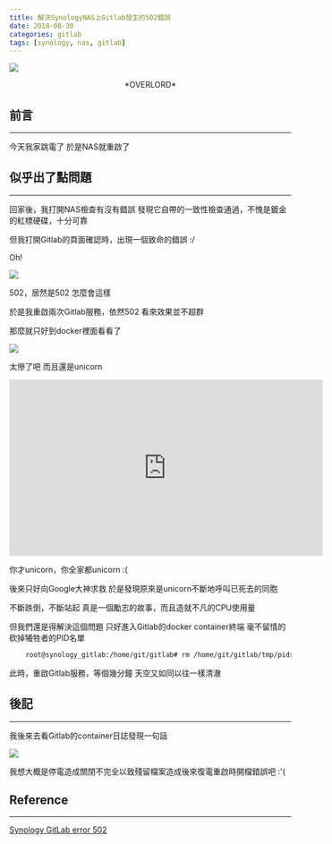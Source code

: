 ```yaml
---
title: 解決SynologyNAS上Gitlab發生的502錯誤
date: 2018-08-30
categories: gitlab
tags: [synology, nas, gitlab]
---
```


![](https://i.imgur.com/F87nc59.jpg)
<center>*OVERLORD*</center>

## 前言
----------

今天我家跳電了
於是NAS就重啟了

<!--more-->

## 似乎出了點問題
----------

回家後，我打開NAS檢查有沒有錯誤
發現它自帶的一致性檢查通過，不愧是鍍金的紅標硬碟，十分可靠

但我打開Gitlab的頁面確認時，出現一個致命的錯誤 :/

Oh!

![](https://i.imgur.com/eVL3B7d.jpg)

502，居然是502
怎麼會這樣

於是我重啟兩次Gitlab服務，依然502
看來效果並不超群

那麼就只好到docker裡面看看了

![](https://i.imgur.com/97XYNKI.png)

太慘了吧
而且還是unicorn

<iframe width="560" height="315" src="https://www.youtube.com/embed/YPtVSuy_wuU" frameborder="0" allow="autoplay; encrypted-media" allowfullscreen></iframe>

你才unicorn，你全家都unicorn :(

後來只好向Google大神求救
於是發現原來是unicorn不斷地呼叫已死去的同胞

不斷跌倒，不斷站起
真是一個勵志的故事，而且造就不凡的CPU使用量

但我們還是得解決這個問題
只好進入Gitlab的docker container終端
毫不留情的砍掉犧牲者的PID名單

```bash
    root@synology_gitlab:/home/git/gitlab# rm /home/git/gitlab/tmp/pids/unicorn.pid
```

此時，重啟Gitlab服務，等個幾分鐘
天空又如同以往一樣清澈

## 後記
----------

我後來去看Gitlab的container日誌發現一句話

![](https://i.imgur.com/MrnVKll.png)

我想大概是停電造成關閉不完全以致殘留檔案造成後來復電重啟時開檔錯誤吧 :'(

## Reference
----------

[Synology GitLab error 502](https://blog.stead.id.au/2017/03/synology-gitlab-error-502.html)
